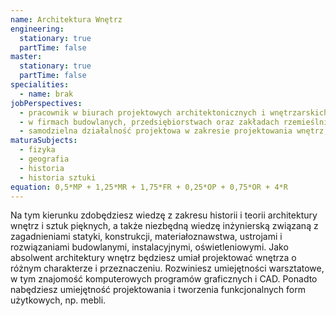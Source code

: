 ```yaml
---
name: Architektura Wnętrz
engineering:
  stationary: true
  partTime: false
master:
  stationary: true
  partTime: false
specialities:
  - name: brak
jobPerspectives:
  - pracownik w biurach projektowych architektonicznych i wnętrzarskich
  - w firmach budowlanych, przedsiębiorstwach oraz zakładach rzemieślniczych zajmujących się wytwarzaniem elementów wykończenia i wyposażenia wnętrz
  - samodzielna działalność projektowa w zakresie projektowania wnętrz, ich aranżacji i dekoratorstwie
maturaSubjects:
  - fizyka
  - geografia
  - historia
  - historia sztuki
equation: 0,5*MP + 1,25*MR + 1,75*FR + 0,25*OP + 0,75*OR + 4*R
---
```


Na tym kierunku zdobędziesz wiedzę z zakresu historii i teorii architektury wnętrz i sztuk pięknych, a także niezbędną wiedzę inżynierską związaną z zagadnieniami statyki, konstrukcji, materiałoznawstwa, ustrojami i rozwiązaniami budowlanymi, instalacyjnymi, oświetleniowymi. Jako absolwent architektury wnętrz będziesz umiał projektować wnętrza o różnym charakterze i przeznaczeniu. Rozwiniesz umiejętności warsztatowe, w tym znajomość komputerowych programów graficznych i CAD. Ponadto nabędziesz umiejętność projektowania i tworzenia funkcjonalnych form użytkowych, np. mebli.
